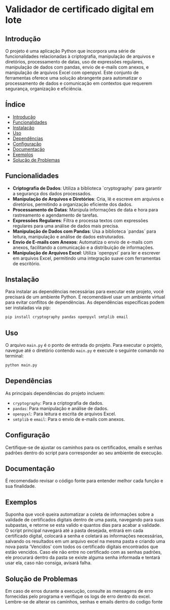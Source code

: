 # Validador de certificado digital em lote

## Introdução

O projeto é uma aplicação Python que incorpora uma série de funcionalidades relacionadas à criptografia, manipulação de arquivos e diretórios, processamento de datas, uso de expressões regulares, manipulação de dados com pandas, envio de e-mails com anexos, e manipulação de arquivos Excel com openpyxl. Este conjunto de ferramentas oferece uma solução abrangente para automatizar o processamento de dados e comunicação em contextos que requerem segurança, organização e eficiência.

## Índice

- [Introdução](#introdução)
- [Funcionalidades](#funcionalidades)
- [Instalação](#instalação)
- [Uso](#uso)
- [Dependências](#dependências)
- [Configuração](#configuração)
- [Documentação](#documentação)
- [Exemplos](#exemplos)
- [Solução de Problemas](#solução-de-problemas)

## Funcionalidades

- **Criptografia de Dados**: Utiliza a biblioteca \`cryptography\` para garantir a segurança dos dados processados.
- **Manipulação de Arquivos e Diretórios**: Cria, lê e escreve em arquivos e diretórios, permitindo a organização eficiente dos dados.
- **Processamento de Datas**: Manipula informações de data e hora para rastreamento e agendamento de tarefas.
- **Expressões Regulares**: Filtra e processa textos com expressões regulares para uma análise de dados mais precisa.
- **Manipulação de Dados com Pandas**: Usa a biblioteca \`pandas\` para leitura, manipulação e análise de dados estruturados.
- **Envio de E-mails com Anexos**: Automatiza o envio de e-mails com anexos, facilitando a comunicação e a distribuição de informações.
- **Manipulação de Arquivos Excel**: Utiliza \`openpyxl\` para ler e escrever em arquivos Excel, permitindo uma integração suave com ferramentas de escritório.

## Instalação

Para instalar as dependências necessárias para executar este projeto, você precisará de um ambiente Python. É recomendável usar um ambiente virtual para evitar conflitos de dependências. As dependências específicas podem ser instaladas via pip:

```bash
pip install cryptography pandas openpyxl smtplib email
```

## Uso

O arquivo `main.py` é o ponto de entrada do projeto. Para executar o projeto, navegue até o diretório contendo `main.py` e execute o seguinte comando no terminal:

```bash
python main.py
```

## Dependências

As principais dependências do projeto incluem:

- `cryptography`: Para a criptografia de dados.
- `pandas`: Para manipulação e análise de dados.
- `openpyxl`: Para leitura e escrita de arquivos Excel.
- `smtplib` e `email`: Para o envio de e-mails com anexos.

## Configuração

Certifique-se de ajustar os caminhos para os certificados, emails e senhas padrões dentro do script para corresponder ao seu ambiente de execução.

## Documentação

É recomendado revisar o código fonte para entender melhor cada função e sua finalidade.

## Exemplos

Suponha que você queira automatizar a coleta de informações sobre a validade de certificados digitais dentro de uma pasta, navegando para suas subpastas, e retorne se esta valido e quantos dias para acabar a validade. O script principal navegará até a pasta desejada, entrará em cada certificado digital, colocará a senha e coletará as informações necessárias, salvando os resultados em um arquivo excel na mesma pasta e criando uma nova pasta 'Vencidos' com todos os certificado digitais encontrados que estão vencidos. Caso ele não entre no certificado com as senhas padrões, ele procurará dentro da pasta se existe alguma senha informada e tentará usar ela, caso não consiga, avisará falha.

## Solução de Problemas

Em caso de erros durante a execução, consulte as mensagens de erro fornecidas pelo programa e verifique os logs de erro dentro do excel.
Lembre-se de alterar os caminhos, senhas e emails dentro do codigo fonte